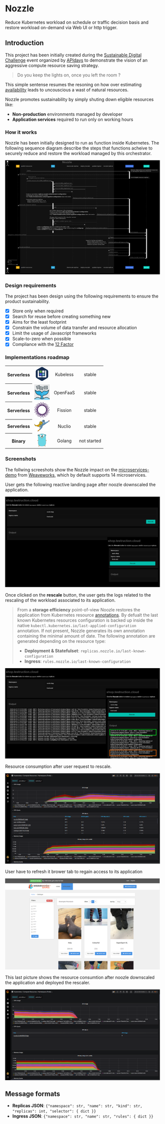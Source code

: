 # Nozzle

Reduce Kubernetes workload on schedule or traffic decision basis and restore workload on-demand via Web UI or http trigger.

## Introduction

This project has been initially created during the [Sustainable Digital Challenge](https://www.apidays.co/sustainable-digital-challenge) event organized by [APIdays](https://www.apidays.co) to demonstrate the vision of an aggressive compute resource saving strategy.

> Do you keep the lights on, once you left the room ?

This simple sentense resumes the resoning on how over estimating [availability](https://uptime.is) leads to uncouscious a wast of natural resources.

Nozzle promotes sustainability by simply shuting down eligible resources like:

- **Non-production** environments managed by developer
- **Application services** required to run only on working hours

### How it works

Nozzle has been initially designed to run as function inside Kubernetes.
The following sequence diagram describe the steps that functions acheive to securely reduce and restore the workload managed by this orchestrator.

![UML](./docs/diagrams/nozzle/nozzle.png)

### Design requirements

The project has been design using the following requirements to ensure the product sustainability.

* [x] Store only when required
* [x] Search for reuse before creating something new
* [x] Aims for the least footprint
* [x] Constrain the volume of data transfer and resource allocation
* [x] Limit the usage of Javascript frameworks
* [x] Scale-to-zero when possible
* [x] Compliance with the [12 Factor](https://12factor.net)

### Implementations roadmap

<table>
  <tr align='center'>
    <th align='center'>Serverless</th>
    <td align='center'><img src='docs/media/kubeless.png' width="50px"></td>
    <td align='center'><a ref='https://kubeless.io'>Kubeless<a></td>
    <td align='center'>stable</td>
  </tr>
  <tr align='center'>
    <th align='center'>Serverless</th>
    <td align='center'><img src='docs/media/openfaas.png' width="50px"></td>
    <td align='center'><a ref='https://openfaas.com'>OpenFaaS<a></td>
    <td align='center'>stable</td>
  </tr>
  <tr align='center'>
    <th align='center'>Serverless</th>
    <td align='center'><img src='docs/media/fission.png' width="50px"></td>
    <td align='center'><a ref='https://fission.io'>Fission<a></td>
    <td align='center'>stable</td>
  </tr>
  <tr align='center'>
    <th align='center'>Serverless</th>
    <td align='center'><img src='docs/media/nuclio.png' width="50px"></td>
    <td align='center'><a ref='https://nuclio.io'>Nuclio<a></td>
    <td align='center'>stable</td>
  </tr>
  <tr align='center'>
    <th align='center'>Binary</th>
    <td align='center'><img src='docs/media/gopher.png' width="30px"></td>
    <td align='center'><a ref='https://golang.org'>Golang<a></td>
    <td align='center'>not started</td>
  </tr>
</table>

### Screenshots

The follwing screeshots show the Nozzle impact on the [microservices-demo](https://microservices-demo.github.io) from [Weaveworks](https://www.weave.works), which by default supports 14 microservices.

User gets the following reactive landing page after noozle downscaled the application.

![Rescaler landing page](./docs/img/rescaler_landing_page.png)

Once clicked on the **rescale** button, the user gets the logs related to the rescaling of the workload associated to its application.

> From a **storage efficiency** point-of-view Noozle restores the application from Kubernetes resource [annotations](https://kubernetes.io/docs/concepts/overview/working-with-objects/annotations/).
> By defualt the last known Kubernetes resources configuration is backed up inside the native `kubectl.kubernetes.io/last-applied-configuration` annotation.
> If not present, Nozzle generates its own annotation containing the minimal amount of date.
> The following annotation are generated depending on the resource type:
> * **Deployment & Statefulset**: `replicas.nozzle.io/last-known-configuration`
> * **Ingress**: `rules.nozzle.io/last-known-configuration`

![Rescaler landing page logs](./docs/img/rescaler_logs.png)

Resource consumption after user request to rescale.

![Rescaling footprint](./docs/img/grafana_rescale.png)

User have to refresh it brower tab to regain access to its application

![Rescaling footprint](./docs/img/sock-shop.png)

This last picture shows the resource consumtion after noozle downscaled the application and deployed the rescaler.

![Grafana footprint](./docs/img/grafana_downscale.png)

## Message formats

* **Replicas JSON**: `{"namespace": str, "name": str, "kind": str, "replicas": int, "selector": { dict }}`
* **Ingress JSON**: `{"namespace": str, "name": str, "rules": { dict }}`

